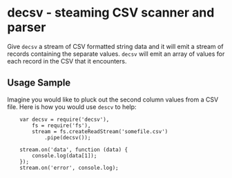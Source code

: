 # decsv - steaming CSV scanner and parser

Give `decsv` a stream of CSV formatted string data and it will emit a stream of records containing the separate values. `decsv` will emit an array of values for each record in the CSV that it encounters.

## Usage Sample

Imagine you would like to pluck out the second column values from a CSV file. Here is how you would use `descv` to help:

		var decsv = require('decsv'),
			fs = require('fs'),
			stream = fs.createReadStream('somefile.csv')
				.pipe(decsv());

		stream.on('data', function (data) {
			console.log(data[1]);
		});
		stream.on('error', console.log);
